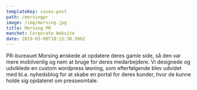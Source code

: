 ```yaml
---
templateKey: cases-post
path: /morsingpr
image: /img/morsing.jpg
title: Morsing PR
manchet: Corporate Website
date: 2019-03-08T10:15:30.586Z
---
```

PR-bureauet Morsing ønskede at opdatere deres gamle side, så den var mere mobilvenlig og nem at bruge for deres medarbejdere. Vi designede og udviklede en custom wordpress løsning, som efterfølgende blev udvidet med bl.a. nyhedsblog for at skabe en portal for deres kunder, hvor de kunne holde sig opdateret om presseomtale.

